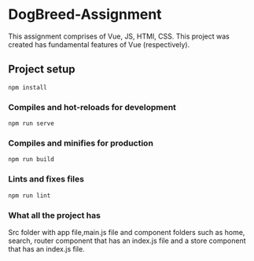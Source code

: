 # DogBreed-Assignment

This assignment comprises of Vue, JS, HTMl, CSS.
This project was created has fundamental features of Vue (respectively).

## Project setup
```
npm install
```

### Compiles and hot-reloads for development
```
npm run serve
```

### Compiles and minifies for production
```
npm run build
```

### Lints and fixes files
```
npm run lint
```

### What all the project has
Src folder with app file,main.js file and component folders such as home, search, router component that has an index.js file and a store component that has an index.js file.
